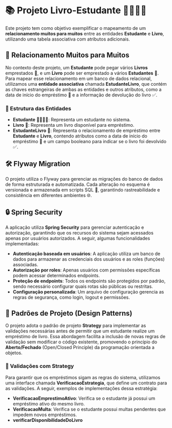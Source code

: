 # 📚 Projeto Livro-Estudante 👩‍🎓👨‍🎓

Este projeto tem como objetivo exemplificar o mapeamento de um **relacionamento muitos para muitos** entre as entidades **Estudante** e **Livro**, utilizando uma tabela associativa com atributos adicionais.

## 🔗 Relacionamento Muitos para Muitos

No contexto deste projeto, um **Estudante** pode pegar vários **Livros** emprestados 📖, e um **Livro** pode ser emprestado a vários **Estudantes** 👥. Para mapear esse relacionamento em um banco de dados relacional, utilizamos uma **entidade associativa** chamada **EstudanteLivro**, que contém as chaves estrangeiras de ambas as entidades e outros atributos, como a data de início do empréstimo 📅 e a informação de devolução do livro ✅.

### 📂 Estrutura das Entidades

- **Estudante** 👩‍🎓👨‍🎓: Representa um estudante no sistema.
- **Livro** 📖: Representa um livro disponível para empréstimo.
- **EstudanteLivro** 🔄: Representa o relacionamento de empréstimo entre **Estudante** e **Livro**, contendo atributos como a data de início do empréstimo 📅 e um campo booleano para indicar se o livro foi devolvido ✅.

## 🛠️ Flyway Migration

O projeto utiliza o Flyway para gerenciar as migrações do banco de dados de forma estruturada e automatizada. Cada alteração no esquema é versionada e armazenada em scripts SQL 📜, garantindo rastreabilidade e consistência em diferentes ambientes 🌐.

## 🔒 Spring Security

A aplicação utiliza **Spring Security** para gerenciar autenticação e autorização, garantindo que os recursos do sistema sejam acessados apenas por usuários autorizados. A seguir, algumas funcionalidades implementadas:

- **Autenticação baseada em usuários**: A aplicação utiliza um banco de dados para armazenar as credenciais dos usuários e as roles (funções) associadas.
- **Autorização por roles**: Apenas usuários com permissões específicas podem acessar determinados endpoints.
- **Proteção de endpoints**: Todos os endpoints são protegidos por padrão, sendo necessário configurar quais rotas são públicas ou restritas.
- **Configuração personalizada**: Um arquivo de configuração gerencia as regras de segurança, como login, logout e permissões.


## 🎨 Padrões de Projeto (Design Patterns)

O projeto adota o padrão de projeto **Strategy** para implementar as validações necessárias antes de permitir que um estudante realize um empréstimo de livro. Essa abordagem facilita a inclusão de novas regras de validação sem modificar o código existente, promovendo o princípio do **Aberto/Fechado** (Open/Closed Principle) da programação orientada a objetos.

### 🚀 Validações com Strategy

Para garantir que os empréstimos sigam as regras do sistema, utilizamos uma interface chamada **VerificacaoEstrategia**, que define um contrato para as validações. A seguir, exemplos de implementações dessa estratégia:

- **VerificacaoEmprestimoAtivo**: Verifica se o estudante já possui um empréstimo ativo do mesmo livro.  
- **VerificacaoMulta**: Verifica se o estudante possui multas pendentes que impedem novos empréstimos.
- **verificarDisponibilidadeDoLivro**
